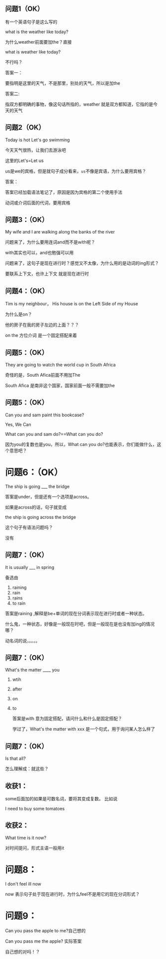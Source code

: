 ## 问题1（OK）

有一个英语句子是这么写的

what is the weather like today?

为什么weather前面要加the？直接

what is  weather like today?

不行吗？

答案一：

要指明是这里的天气，不是那里，别处的天气，所以是加the

答案二:

指双方都明确的事物，像这句话所指的，weather 就是双方都知道，它指的是今天的天气

## 问题2（OK）

Today is hot Let's go swimming 

今天天气很热，让我们去游泳吧

这里的Let's=Let us 

us是we的宾格，但是就句子成分看来，`us`不像是宾语，为什么要用宾格？

答案：

答案已经加载语法笔记了，原因是因为宾格的第二个使用手法

动词或介词后面的代词，要用宾格

## 问题3：（OK）

My wife and I are walking along the banks of the river

问题来了，为什么要用连词and而不是with呢？

with其实也可以，and也勉强可以用

问题来了，这句子是现在进行时？感觉又不太像，为什么用的是动词的ing形式？

要联系上下文，也许上下文 就是现在进行时



## 问题4：（OK）

Tim is my neighbour， His house is  on the Left Side of my House

为什么是on？

他的房子在我的房子左边的上面？？？

on the 方位介词 是一个固定搭配来着



## 问题5：（OK）

They are going to watch the world cup in South Africa

奇怪的是，South Afica前面不用加The

South Afica 是南非这个国家，国家前面一般不需要加the

## 问题5：（OK）

Can you and sam paint this bookcase?

Yes, We Can

What can you and sam do?==What can you do?

因为you的复数也是you，所以，What can you do?也能表示，你们能做什么，这个意思吧？

# 问题6：（OK）

The ship is going ___  the bridge

答案是under，但是还有一个选项是across。

如果是across的话，句子就变成

the ship is going across the bridge

这个句子有语法问题吗？

没有



## 问题7：（OK）

It is usually ___ in spring

备选由

1. raining
2. rain
3. rains
4. to rain

答案是raining ,解释是be+单词的现在分词表示现在进行时或者一种状态。

什么鬼，一种状态，好像是一般现在时吧，但是一般现在是也没有加ing的情况哪？

动名词的说，。。。。

## 问题7：（OK）

What's the matter ____ you

1. wtih

2. after

3. on

4. to

   答案是with 意为固定搭配，请问什么和什么是固定搭配？
   
   学过了，What's the matter with  xxx 是一个句式，用于询问某人怎么样了

## 问题7：（OK）

Is that all?

怎么理解成：就这些？



## 收获1：

some后面加的如果是可数名词，要将其变成复数。
比如说

I need to buy  some tomatoes

## 收获2：

What time is it now?

对时间提问，形式主语一般用it

# 问题8：

I don't feel ill now

now 表示句子处于现在进行时，为什么feel不是用它的现在分词形式？

# 问题9：

Can you pass the apple to me?自己想的

Can you pass me the apple? 实际答案

自己想的对吗！？

